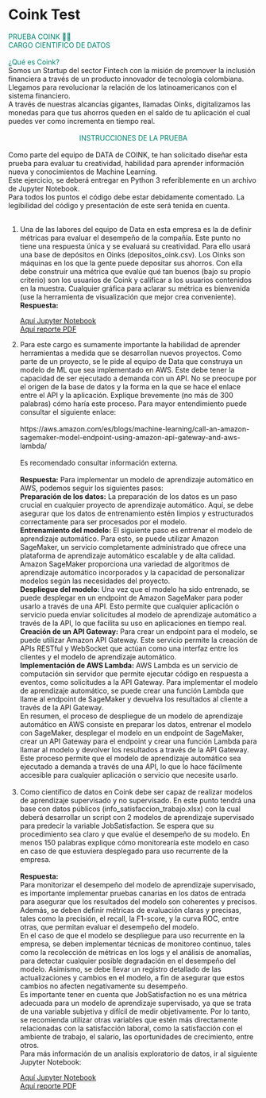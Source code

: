 # Coink Test

<div style="color: #008270">
PRUEBA COINK 💚🐽 <br/>
CARGO CIENTIFICO DE DATOS
</div>
</br>
<div style="color: #008270">
¿Qué es Coink?
</div>
Somos un Startup del sector Fintech con la misión de promover la inclusión financiera a través de un producto innovador de tecnología colombiana. Llegamos para revolucionar la relación de los latinoamericanos con el sistema financiero. <br/>
A través de nuestras alcancías gigantes, llamadas Oinks, digitalizamos las monedas para que tus ahorros queden en el saldo de tu aplicación el cual puedes ver como incrementa en tiempo real.
<br/>
<br/>
<div style="color: #008270; text-align: center;">
INSTRUCCIONES DE LA PRUEBA</div>
<br/>
Como parte del equipo de DATA de COINK, te han solicitado diseñar esta prueba para evaluar tu creatividad, habilidad para aprender información nueva y conocimientos de Machine Learning.<br/>
Este ejercicio, se deberá entregar en Python 3 referiblemente en un archivo de Jupyter Notebook.<br/>
Para todos los puntos el código debe estar debidamente comentado. La legibilidad del código y presentación de este será tenida en cuenta.
<br/><br/>
<ol>
<li>
Una de las labores del equipo de Data en esta empresa es la de definir métricas para evaluar el desempeño de la compañía. Este punto no tiene una respuesta única y se evaluará su
creatividad. Para ello usará una base de depósitos en Oinks (depositos_oink.csv). Los Oinks son máquinas en los que la gente puede depositar sus ahorros. Con ella debe construir una métrica que evalúe qué tan buenos (bajo su propio criterio) son los usuarios de Coink y calificar a los usuarios contenidos en la muestra. Cualquier gráfica para aclarar su métrica es bienvenida (use la herramienta de visualización que mejor crea conveniente).<br/>
<b>Respuesta:</b>

[Aquí Jupyter Notebook](https://github.com/JohanValero/Coink_Test/blob/main/depositos_coink.ipynb)<br/>
[Aquí reporte PDF](https://github.com/JohanValero/Coink_Test/blob/main/exports/depositos_coink.pdf)<br/>
</li>
<li>
Para este cargo es sumamente importante la habilidad de aprender herramientas a medida que se desarrollan nuevos proyectos. Como parte de un proyecto, se le pide al equipo de
Data que construya un modelo de ML que sea implementado en AWS. Este debe tener la capacidad de ser ejecutado a demanda con un API. No se preocupe por el origen de la base
de datos y la forma en la que se hace el enlace entre el API y la aplicación. Explique brevemente (no más de 300 palabras) cómo haría este proceso. Para mayor entendimiento
puede consultar el siguiente enlace:
<br/><br/>
https://aws.amazon.com/es/blogs/machine-learning/call-an-amazon-sagemaker-model-endpoint-using-amazon-api-gateway-and-aws-lambda/
<br/><br/>
Es recomendado consultar información externa.
<br/><br/>
<b>Respuesta:</b> 
Para implementar un modelo de aprendizaje automático en AWS, podemos seguir los siguientes pasos:<br/>
<b>Preparación de los datos:</b> La preparación de los datos es un paso crucial en cualquier proyecto de aprendizaje automático. Aquí, se debe asegurar que los datos de entrenamiento estén limpios y estructurados correctamente para ser procesados por el modelo.<br/>
<b>Entrenamiento del modelo:</b> El siguiente paso es entrenar el modelo de aprendizaje automático. Para esto, se puede utilizar Amazon SageMaker, un servicio completamente administrado que ofrece una plataforma de aprendizaje automático escalable y de alta calidad. Amazon SageMaker proporciona una variedad de algoritmos de aprendizaje automático incorporados y la capacidad de personalizar modelos según las necesidades del proyecto.<br/>
<b>Despliegue del modelo:</b> Una vez que el modelo ha sido entrenado, se puede desplegar en un endpoint de Amazon SageMaker para poder usarlo a través de una API. Esto permite que cualquier aplicación o servicio pueda enviar solicitudes al modelo de aprendizaje automático a través de la API, lo que facilita su uso en aplicaciones en tiempo real.<br/>
<b>Creación de un API Gateway:</b> Para crear un endpoint para el modelo, se puede utilizar Amazon API Gateway. Este servicio permite la creación de APIs RESTful y WebSocket que actúan como una interfaz entre los clientes y el modelo de aprendizaje automático.<br/>
<b>Implementación de AWS Lambda:</b> AWS Lambda es un servicio de computación sin servidor que permite ejecutar código en respuesta a eventos, como solicitudes a la API Gateway. Para implementar el modelo de aprendizaje automático, se puede crear una función Lambda que llame al endpoint de SageMaker y devuelva los resultados al cliente a través de la API Gateway.<br/>
En resumen, el proceso de despliegue de un modelo de aprendizaje automático en AWS consiste en preparar los datos, entrenar el modelo con SageMaker, desplegar el modelo en un endpoint de SageMaker, crear un API Gateway para el endpoint y crear una función Lambda para llamar al modelo y devolver los resultados a través de la API Gateway. Este proceso permite que el modelo de aprendizaje automático sea ejecutado a demanda a través de una API, lo que lo hace fácilmente accesible para cualquier aplicación o servicio que necesite usarlo.
</li>
<br/>
<li>
Como científico de datos en Coink debe ser capaz de realizar modelos de aprendizaje supervisado y no supervisado. En este punto tendrá una base con datos públicos (info_satisfaccion_trabajo.xlsx) con la cual deberá desarrollar un script con 2 modelos de aprendizaje supervisado para predecir la variable JobSatisfaction. Se espera que su procedimiento sea claro y que evalúe el desempeño de su modelo. En menos 150 palabras explique cómo monitorearía este modelo en caso en caso de que estuviera desplegado para uso recurrente de la empresa.
<br/><br/>
<b>Respuesta:</b><br/>
Para monitorizar el desempeño del modelo de aprendizaje supervisado, es importante implementar pruebas canarias en los datos de entrada para asegurar que los resultados del modelo son coherentes y precisos. Además, se deben definir métricas de evaluación claras y precisas, tales como la precisión, el recall, la F1-score, y la curva ROC, entre otras, que permitan evaluar el desempeño del modelo.<br/>
En el caso de que el modelo se despliegue para uso recurrente en la empresa, se deben implementar técnicas de monitoreo continuo, tales como la recolección de métricas en los logs y el análisis de anomalías, para detectar cualquier posible degradación en el desempeño del modelo. Asimismo, se debe llevar un registro detallado de las actualizaciones y cambios en el modelo, a fin de asegurar que estos cambios no afecten negativamente su desempeño.<br/>
Es importante tener en cuenta que JobSatisfaction no es una métrica adecuada para un modelo de aprendizaje supervisado, ya que se trata de una variable subjetiva y difícil de medir objetivamente. Por lo tanto, se recomienda utilizar otras variables que estén más directamente relacionadas con la satisfacción laboral, como la satisfacción con el ambiente de trabajo, el salario, las oportunidades de crecimiento, entre otros.<br/>
Para más información de un analisis exploratorio de datos, ir al siguiente Jupyter Notebook:

[Aquí Jupyter Notebook](https://github.com/JohanValero/Coink_Test/blob/main/job_satisfaction.ipynb)<br/>
[Aquí reporte PDF](https://github.com/JohanValero/Coink_Test/blob/main/exports/job_satisfaction.pdf)<br/>
</li>
</ol>